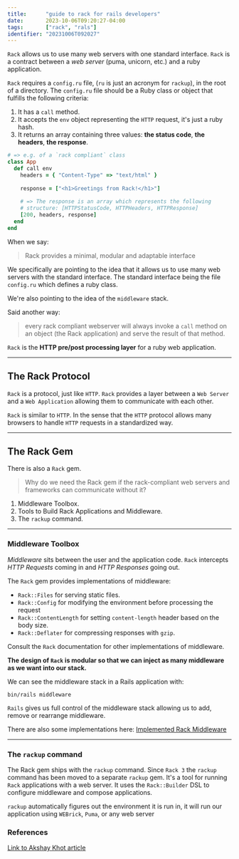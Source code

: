 ```yaml
---
title:      "guide to rack for rails developers"
date:       2023-10-06T09:20:27-04:00
tags:       ["rack", "rals"]
identifier: "20231006T092027"
---
```


`Rack` allows us to use many web servers with one standard
interface. `Rack` is a contract between a _web server_ (puma, unicorn,
etc.) and a ruby application.

`Rack` requires a `config.ru` file, (`ru` is just an acronym for
`rackup`), in the root of a directory. The `config.ru` file should be
a Ruby class or object that fulfills the following criteria:

1. It has a `call` method.
2. It accepts the `env` object representing the `HTTP` request, it's
   just a ruby hash.
3. It returns an array containing three values: **the status code**,
   **the headers**, **the response**.
   
```ruby
# => e.g. of a `rack compliant` class
class App
  def call env
    headers = { "Content-Type" => "text/html" }
    
    response = ["<h1>Greetings from Rack!</h1>"]
    
    # => The response is an array which represents the following
    # structure: [HTTPStatusCode, HTTPHeaders, HTTPResponse]
    [200, headers, response]
  end
end
```

When we say:

> Rack provides a minimal, modular and adaptable interface

We specifically are pointing to the idea that it allows us to use many
web servers with the standard interface. The standard interface being
the file `config.ru` which defines a ruby class.

We're also pointing to the idea of the `middleware` stack.

Said another way:

> every rack compliant webserver will always invoke a `call` method on
> an object (the Rack application) and serve the result of that
> method.

`Rack` is the **HTTP pre/post processing layer** for a ruby web application.

*******

The Rack Protocol
-----------------

`Rack` is a protocol, just like `HTTP`. `Rack` provides a layer
between a `Web Server` and a `Web Application` allowing them to
communicate with each other.

`Rack` is similar to `HTTP`. In the sense that the `HTTP` protocol
allows many browsers to handle `HTTP` requests in a standardized
way.

*******

The Rack Gem
------------

There is also a `Rack` gem.

> Why do we need the Rack gem if the rack-compliant web servers and
> frameworks can communicate without it?

1. Middleware Toolbox.
2. Tools to Build Rack Applications and Middleware.
3. The `rackup` command.



*******

### Middleware Toolbox ###

*Middleware* sits between the user and the application code. `Rack`
intercepts *HTTP Requests* coming in and *HTTP Responses* going out.

The `Rack` gem provides implementations of middleware:

* `Rack::Files` for serving static files.
* `Rack::Config` for modifying the environment before processing the
  request
* `Rack::ContentLength` for setting `content-length` header based on
  the body size.
* `Rack::Deflater` for compressing responses with `gzip`.

Consult the `Rack` documentation for other implementations of
middleware.

**The design of `Rack` is modular so that we can inject as many
middleware as we want into our stack.** 

We can see the middleware stack in a Rails application with:

`bin/rails middleware`

`Rails` gives us full control of the middleware stack allowing us to
add, remove or rearrange middleware.

There are also some implementations here: [Implemented Rack
Middleware](https://github.com/rack/rack-contrib) 

*******

### The `rackup` command ###

The Rack gem ships with the `rackup` command. Since `Rack 3` the
`rackup` command has been moved to a separate `rackup` gem. It's a
tool for running `Rack` applications with a web server. It uses the
`Rack::Builder` DSL to configure middleware and compose applications.

`rackup` automatically figures out the environment it is run in, it
will run our application using `WEBrick`, `Puma`, or any web server

### References ###

[Link to Akshay Khot
article](https://www.akshaykhot.com/definitiive-guide-to-rack/ ) 
